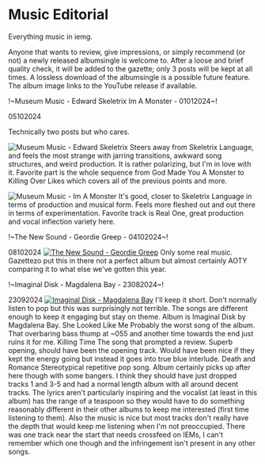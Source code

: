 # Music Editorial

Everything music in iemg. 

Anyone that wants to review, give impressions, or simply recommend (or not) a newly released albumsingle is welcome to. After a loose and brief quality check, it will be added to the gazette; only 3 posts will be kept at all times. A lossless download of the albumsingle is a possible future feature. The album image links to the YouTube release if available.

!~Museum Music - Edward Skeletrix  Im A Monster - 01012024~!

05102024

Technically two posts but who cares.

![Museum Music -  Edward Skeletrix](httpscdn-images.dzcdn.netimagescoverac7aa23cb1372213511e504801160b071400x0-00000-100-0-0.jpg)
Steers away from Skeletrix Language, and feels the most strange with jarring transitions, awkward song structures, and weird production. It is rather polarizing, but I'm in love with it.
Favorite part is the whole sequence from God Made You A Monster to Killing Over Likes which covers all of the previous points and more.

![Museum Music - Im A Monster](httpscdn-images.dzcdn.netimagescover434a02e30af7bd9036c1ed59b2c064641400x0-00000-100-0-0.jpg)
It's good, closer to Skeletrix Language in terms of production and musical form. Feels more fleshed out and out there in terms of experimentation. Favorite track is Real One, great production and vocal inflection variety here.




!~The New Sound - Geordie Greep - 04102024~!

08102024
[![The New Sound - Geordie Greep](httpsm.media-amazon.comimagesI81HVv+d8aqL.jpg)](httpsyoutube.complaylistlist=OLAK5uy_ka7pk3b5LOC1BtPz6dBvRsOG806ohrAsQ&si=Kyw5WNOocnMefl9-)
Only some real music. Gazettezo put this in there not a perfect album but almost certainly AOTY comparing it to what else we've gotten this year.


!~Imaginal Disk - Magdalena Bay - 23082024~!

23092024
[![Imaginal Disk - Magdalena Bay](httpsm.media-amazon.comimagesIA16ANsQnMxL.jpg)](httpswww.youtube.comwatchv=OPe7tn_Hju4)
I'll keep it short. Don't normally listen to pop but this was surprisingly not terrible. The songs are different enough to keep it engaging but stay on theme. 
Album is Imaginal Disk by Magdalena Bay.
She Looked Like Me
Probably the worst song of the album. That overbaring bass thump at ~055 and another time towards the end just ruins it for me.
Killing Time
The song that prompted a review. Superb opening, should have been the opening track. Would have been nice if they kept the energy going but instead it goes into true blue interlude.
Death and Romance
Stereotypical repetitive pop song. Album certainly picks up after here though with some bangers.
I think they should have just dropped tracks 1 and 3-5 and had a normal length album with all around decent tracks. The lyrics aren't particularly inspiring and the vocalist (at least in this album) has the range of a teaspoon so they would have to do something reasonably different in their other albums to keep me interested (first time listening to them). Also the music is nice but most tracks don't really have the depth that would keep me listening when I'm not preoccupied. There was one track near the start that needs crossfeed on IEMs, I can't remember which one though and the infringement isn't present in any other songs.
